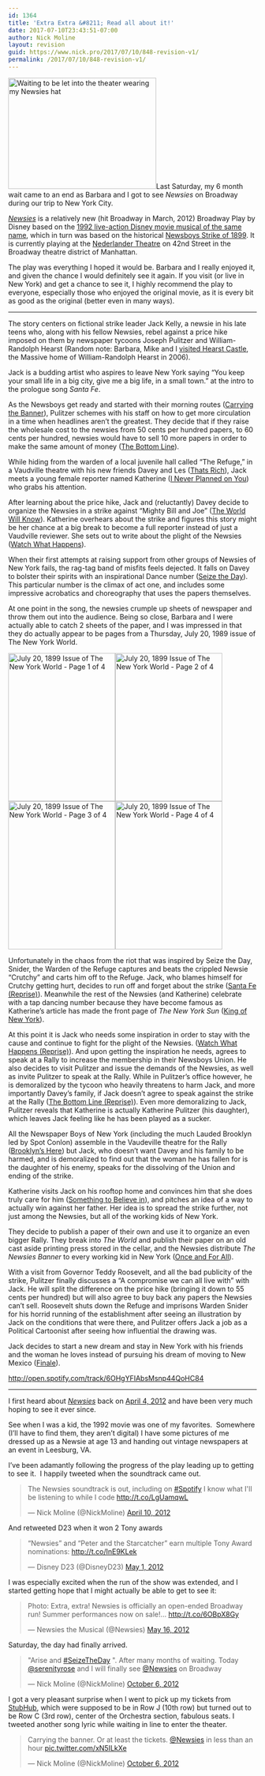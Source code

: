 ```yaml
---
id: 1364
title: 'Extra Extra &#8211; Read all about it!'
date: 2017-07-10T23:43:51-07:00
author: Nick Moline
layout: revision
guid: https://www.nick.pro/2017/07/10/848-revision-v1/
permalink: /2017/07/10/848-revision-v1/
---
```

[<img class="alignleft size-medium wp-image-870" title="Waiting to be let into the theater wearing my Newsies hat" src="https://i1.wp.com/www.nick.pro/wp-content/uploads/2012/10/100_0820-300x225.jpg?resize=300%2C225&#038;ssl=1" alt="Waiting to be let into the theater wearing my Newsies hat" width="300" height="225" data-recalc-dims="1" />](https://i0.wp.com/www.nick.pro/wp-content/uploads/2012/10/100_0820.jpg?ssl=1)Last Saturday, my 6 month wait came to an end as Barbara and I got to see _Newsies_ on Broadway during our trip to New York City.

<a title="Newsies: The Musical on Broadway" href="http://www.newsiesthemusical.com/" target="_blank" rel="noopener"><em>Newsies</em></a> is a relatively new (hit Broadway in March, 2012) Broadway Play by Disney based on the <a title="Newsies (1992) on IMDB" href="http://www.imdb.com/title/tt0104990/" target="_blank" rel="noopener">1992 live-action Disney movie musical of the same name</a>, which in turn was based on the historical <a href="http://en.wikipedia.org/wiki/Newsboys_Strike_of_1899" target="_blank" rel="noopener">Newsboys Strike of 1899</a>. It is currently playing at the <a href="http://www.nederlandertheatre.com/" target="_blank" rel="noopener">Nederlander Theatre</a> on 42nd Street in the Broadway theatre district of Manhattan.

The play was everything I hoped it would be. Barbara and I really enjoyed it, and given the chance I would definitely see it again. If you visit (or live in New York) and get a chance to see it, I highly recommend the play to everyone, especially those who enjoyed the original movie, as it is every bit as good as the original (better even in many ways).

* * *

The story centers on fictional strike leader Jack Kelly, a newsie in his late teens who, along with his fellow Newsies, rebel against a price hike imposed on them by newspaper tycoons Joseph Pulitzer and William-Randolph Hearst (Random note: Barbara, Mike and I [visited Hearst Castle](https://www.nick.pro/2007/01/03/2006-a-nick-oddity/ "2006 – A Nick Oddity"), the Massive home of William-Randolph Hearst in 2006).

Jack is a budding artist who aspires to leave New York saying &#8220;You keep your small life in a big city, give me a big life, in a small town.&#8221; at the intro to the prologue song _Santa Fe_.

As the Newsboys get ready and started with their morning routes ([Carrying the Banner](http://open.spotify.com/track/6coRHZEuwsT61bQM6NsjqV)), Pulitzer schemes with his staff on how to get more circulation in a time when headlines aren&#8217;t the greatest. They decide that if they raise the wholesale cost to the newsies from 50 cents per hundred papers, to 60 cents per hundred, newsies would have to sell 10 more papers in order to make the same amount of money ([The Bottom Line](http://open.spotify.com/track/1rNZdFZDDqs4bHmSWV2mj7)).

While hiding from the warden of a local juvenile hall called &#8220;The Refuge,&#8221; in a Vaudville theatre with his new friends Davey and Les ([Thats Rich](http://open.spotify.com/track/5ZBuajcA9helXKf0kijwIs)), Jack meets a young female reporter named Katherine ([I Never Planned on You](http://open.spotify.com/track/6zeHbZnkUcqTAwn2Qhkgjf)) who grabs his attention.

After learning about the price hike, Jack and (reluctantly) Davey decide to organize the Newsies in a strike against &#8220;Mighty Bill and Joe&#8221; ([The World Will Know](http://open.spotify.com/track/6xL1QzHm00nlEWM5IcGZen)). Katherine overhears about the strike and figures this story might be her chance at a big break to become a full reporter instead of just a Vaudville reviewer. She sets out to write about the plight of the Newsies ([Watch What Happens](http://open.spotify.com/track/0qlWOVWmcWSP5oSwC0aaAT)).

When their first attempts at raising support from other groups of Newsies of New York fails, the rag-tag band of misfits feels dejected. It falls on Davey to bolster their spirits with an inspirational Dance number ([Seize the Day](http://open.spotify.com/track/4yDnyrrcU8E89p7cdAMaGy)). This particular number is the climax of act one, and includes some impressive acrobatics and choreography that uses the papers themselves.

At one point in the song, the newsies crumple up sheets of newspaper and throw them out into the audience. Being so close, Barbara and I were actually able to catch 2 sheets of the paper, and I was impressed in that they do actually appear to be pages from a Thursday, July 20, 1989 issue of The New York World.

<div>
  <a href="https://i2.wp.com/www.nick.pro/wp-content/uploads/2012/10/Scan-5.jpeg?ssl=1"><img class="alignleft size-medium wp-image-847" title="July 20, 1899 Issue of The New York World - Page 1 of 4" alt="July 20, 1899 Issue of The New York World - Page 1 of 4" src="https://i0.wp.com/www.nick.pro/wp-content/uploads/2012/10/Scan-5-217x300.jpeg?resize=217%2C300&#038;ssl=1" width="217" height="300" data-recalc-dims="1" /></a><a href="https://i0.wp.com/www.nick.pro/wp-content/uploads/2012/10/Scan-6.jpeg?ssl=1"><img class="alignleft size-medium wp-image-846" title="July 20, 1899 Issue of The New York World - Page 2 of 4" alt="July 20, 1899 Issue of The New York World - Page 2 of 4" src="https://i0.wp.com/www.nick.pro/wp-content/uploads/2012/10/Scan-6-217x300.jpeg?resize=217%2C300&#038;ssl=1" width="217" height="300" data-recalc-dims="1" /></a><a href="https://i2.wp.com/www.nick.pro/wp-content/uploads/2012/10/Scan-7.jpeg?ssl=1"><img class="alignleft size-medium wp-image-845" title="July 20, 1899 Issue of The New York World - Page 3 of 4" alt="July 20, 1899 Issue of The New York World - Page 3 of 4" src="https://i0.wp.com/www.nick.pro/wp-content/uploads/2012/10/Scan-7-217x300.jpeg?resize=217%2C300&#038;ssl=1" width="217" height="300" data-recalc-dims="1" /></a><a href="https://i2.wp.com/www.nick.pro/wp-content/uploads/2012/10/Scan-8.jpeg?ssl=1"><img class="alignleft size-medium wp-image-844" title="July 20, 1899 Issue of The New York World - Page 4 of 4" alt="July 20, 1899 Issue of The New York World - Page 4 of 4" src="https://i1.wp.com/www.nick.pro/wp-content/uploads/2012/10/Scan-8-217x300.jpeg?resize=217%2C300&#038;ssl=1" width="217" height="300" data-recalc-dims="1" /></a>
</div>

<div style="clear: both;">
</div>

Unfortunately in the chaos from the riot that was inspired by Seize the Day, Snider, the Warden of the Refuge captures and beats the crippled Newsie &#8220;Crutchy&#8221; and carts him off to the Refuge. Jack, who blames himself for Crutchy getting hurt, decides to run off and forget about the strike ([Santa Fe (Reprise)](http://open.spotify.com/track/19OKUCz1dVheTSNFok96yb)). Meanwhile the rest of the Newsies (and Katherine) celebrate with a tap dancing number because they have become famous as Katherine&#8217;s article has made the front page of _The New York Sun_ ([King of New York](http://open.spotify.com/track/6d0ZUFGujfWikLTpKghuIU)).

<span class="embed-youtube" style="text-align:center; display: block;"></span>

At this point it is Jack who needs some inspiration in order to stay with the cause and continue to fight for the plight of the Newsies. ([Watch What Happens (Reprise)](http://open.spotify.com/track/7C8PCkgSZHpPdva7J1q4xF)). And upon getting the inspiration he needs, agrees to speak at a Rally to increase the membership in their Newsboys Union. He also decides to visit Pulitzer and issue the demands of the Newsies, as well as invite Pulitzer to speak at the Rally. While in Pulitzer&#8217;s office however, he is demoralized by the tycoon who heavily threatens to harm Jack, and more importantly Davey&#8217;s family, if Jack doesn&#8217;t agree to speak against the strike at the Rally ([The Bottom Line (Reprise)](http://open.spotify.com/track/5MzD10eAeRgj4hyAkyclyK)). Even more demoralizing to Jack, Pulitzer reveals that Katherine is actually Katherine Pulitzer (his daughter), which leaves Jack feeling like he has been played as a sucker.

All the Newspaper Boys of New York (including the much Lauded Brooklyn led by Spot Conlon) assemble in the Vaudeville theatre for the Rally ([Brooklyn&#8217;s Here](http://open.spotify.com/track/23ODXfCCZTL2rbZ6q2uToo)) but Jack, who doesn&#8217;t want Davey and his family to be harmed, and is demoralized to find out that the woman he has fallen for is the daughter of his enemy, speaks for the dissolving of the Union and ending of the strike.

Katherine visits Jack on his rooftop home and convinces him that she does truly care for him ([Something to Believe in](http://open.spotify.com/track/0MvHuL4IOGZ1SD1uYzYvNU)), and pitches an idea of a way to actually win against her father. Her idea is to spread the strike further, not just among the Newsies, but all of the working kids of New York.

They decide to publish a paper of their own and use it to organize an even bigger Rally. They break into _The World_ and publish their paper on an old cast aside printing press stored in the cellar, and the Newsies distribute _The Newsies Banner_ to every working kid in New York ([Once and For All](http://open.spotify.com/track/5DTvdWPSGVxmJMwsFM9zPf)).

With a visit from Governor Teddy Roosevelt, and all the bad publicity of the strike, Pulitzer finally discusses a &#8220;A compromise we can all live with&#8221; with Jack. He will split the difference on the price hike (bringing it down to 55 cents per hundred) but will also agree to buy back any papers the Newsies can&#8217;t sell. Roosevelt shuts down the Refuge and imprisons Warden Snider for his horrid running of the establishment after seeing an illustration by Jack on the conditions that were there, and Pulitzer offers Jack a job as a Political Cartoonist after seeing how influential the drawing was.

Jack decides to start a new dream and stay in New York with his friends and the woman he loves instead of pursuing his dream of moving to New Mexico ([Finale](http://open.spotify.com/track/6OHgYFIAbsMsnp44QoHC84)).

http://open.spotify.com/track/6OHgYFIAbsMsnp44QoHC84

* * *

I first heard about <a title="Newsies: The Musical on Broadway" href="http://www.newsiesthemusical.com/" target="_blank" rel="noopener"><em>Newsies</em></a> back on <a href="https://www.facebook.com/nickmoline/timeline/story?ut=76&wstart=1333263600&wend=1335855599&hash=4780261995523239023&pagefilter=3&ustart=1" target="_blank" rel="noopener">April 4, 2012</a> and have been very much hoping to see it ever since.

See when I was a kid, the 1992 movie was one of my favorites.  Somewhere (I&#8217;ll have to find them, they aren&#8217;t digital) I have some pictures of me dressed up as a Newsie at age 13 and handing out vintage newspapers at an event in Leesburg, VA.

I&#8217;ve been adamantly following the progress of the play leading up to getting to see it.  I happily tweeted when the soundtrack came out.

<blockquote class="twitter-tweet" data-width="550" data-dnt="true">
  <p lang="en" dir="ltr">
    The Newsies soundtrack is out, including on <a href="https://twitter.com/hashtag/Spotify?src=hash&ref_src=twsrc%5Etfw">#Spotify</a> I know what I'll be listening to while I code&#13;<a href="http://t.co/LgUamqwL">http://t.co/LgUamqwL</a>
  </p>
  
  <p>
    &mdash; Nick Moline (@NickMoline) <a href="https://twitter.com/NickMoline/status/189763152731320320?ref_src=twsrc%5Etfw">April 10, 2012</a>
  </p>
</blockquote>



And retweeted D23 when it won 2 Tony awards

<blockquote class="twitter-tweet" data-width="550" data-dnt="true">
  <p lang="en" dir="ltr">
    “Newsies” and “Peter and the Starcatcher” earn multiple Tony Award nominations: <a href="http://t.co/InE9KLek">http://t.co/InE9KLek</a>
  </p>
  
  <p>
    &mdash; Disney D23 (@DisneyD23) <a href="https://twitter.com/DisneyD23/status/197408476094406657?ref_src=twsrc%5Etfw">May 1, 2012</a>
  </p>
</blockquote>



I was especially excited when the run of the show was extended, and I started getting hope that I might actually be able to get to see it:

<blockquote class="twitter-tweet" data-width="550" data-dnt="true">
  <p lang="en" dir="ltr">
    Photo: Extra, extra! Newsies is officially an open-ended Broadway run! Summer performances now on sale!&#8230; <a href="http://t.co/6OBpX8Gy">http://t.co/6OBpX8Gy</a>
  </p>
  
  <p>
    &mdash; Newsies the Musical (@Newsies) <a href="https://twitter.com/Newsies/status/202874240469434368?ref_src=twsrc%5Etfw">May 16, 2012</a>
  </p>
</blockquote>



Saturday, the day had finally arrived.

<blockquote class="twitter-tweet" data-width="550" data-dnt="true">
  <p lang="en" dir="ltr">
    "Arise and <a href="https://twitter.com/hashtag/SeizeTheDay?src=hash&ref_src=twsrc%5Etfw">#SeizeTheDay</a> ". After many months of waiting. Today <a href="https://twitter.com/SerenityRose?ref_src=twsrc%5Etfw">@serenityrose</a> and I will finally see <a href="https://twitter.com/Newsies?ref_src=twsrc%5Etfw">@Newsies</a> on Broadway
  </p>
  
  <p>
    &mdash; Nick Moline (@NickMoline) <a href="https://twitter.com/NickMoline/status/254567957466841088?ref_src=twsrc%5Etfw">October 6, 2012</a>
  </p>
</blockquote>



I got a very pleasant surprise when I went to pick up my tickets from <a href="http://www.stubhub.com/" target="_blank" rel="noopener">StubHub</a>, which were supposed to be in Row J (10th row) but turned out to be Row C (3rd row), center of the Orchestra section, fabulous seats. I tweeted another song lyric while waiting in line to enter the theater.

<blockquote class="twitter-tweet" data-width="550" data-dnt="true">
  <p lang="en" dir="ltr">
    Carrying the banner. Or at least the tickets. <a href="https://twitter.com/Newsies?ref_src=twsrc%5Etfw">@Newsies</a> in less than an hour <a href="http://t.co/xN5ILkXe">pic.twitter.com/xN5ILkXe</a>
  </p>
  
  <p>
    &mdash; Nick Moline (@NickMoline) <a href="https://twitter.com/NickMoline/status/254631981143449601?ref_src=twsrc%5Etfw">October 6, 2012</a>
  </p>
</blockquote>